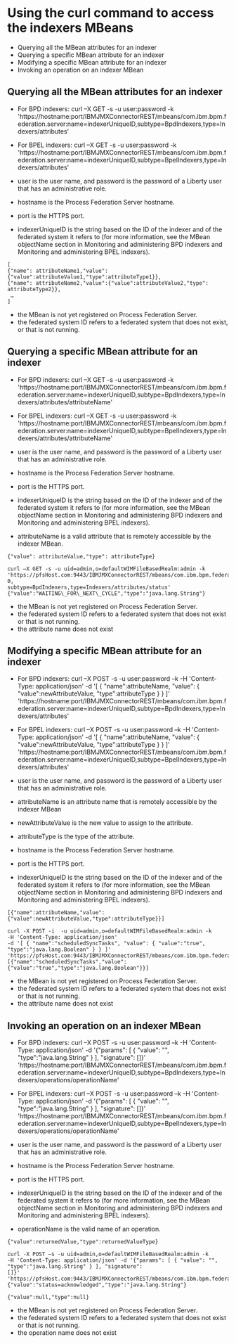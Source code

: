 # Using the curl command to access the indexers MBeans

- Querying all the MBean attributes for an indexer
- Querying a specific MBean attribute for an indexer
- Modifying a specific MBean attribute for an indexer
- Invoking an operation on an indexer MBean

## Querying all the MBean attributes for an indexer

- For BPD indexers:
curl –X GET -s -u user:password -k 'https://hostname:port/IBMJMXConnectorREST/mbeans/com.ibm.bpm.federation.server:name=indexerUniqueID,subtype=BpdIndexers,type=Indexers/attributes'
- For BPEL indexers:
curl –X GET -s -u user:password -k 'https://hostname:port/IBMJMXConnectorREST/mbeans/com.ibm.bpm.federation.server:name=indexerUniqueID,subtype=BpelIndexers,type=Indexers/attributes'

- user is the user name, and password is the password of a
Liberty user that has an administrative role.
- hostname is the Process Federation Server hostname.
- port is the HTTPS port.
- indexerUniqueID is the string based on the ID of the indexer and of the
federated system it refers to (for more information, see the MBean objectName
section in Monitoring and administering BPD indexers and Monitoring and administering BPEL indexers).

```
[
{"name": attributeName1,"value":{"value":attributeValue1,"type":attributeType1}},
{"name": attributeName2,"value":{"value":attributeValue2,"type": attributeType2}},
 …
]
```

- the MBean is not yet registered on Process Federation Server.
- the federated system ID refers to a federated system that does not exist, or that is not
running.

## Querying a specific MBean attribute for an indexer

- For BPD indexers:
curl –X GET -s -u user:password -k 'https://hostname:port/IBMJMXConnectorREST/mbeans/com.ibm.bpm.federation.server:name=indexerUniqueID,subtype=BpdIndexers,type=Indexers/attributes/attributeName'
- For BPEL indexers:
curl –X GET -s -u user:password -k 'https://hostname:port/IBMJMXConnectorREST/mbeans/com.ibm.bpm.federation.server:name=indexerUniqueID,subtype=BpelIndexers,type=Indexers/attributes/attributeName'

- user is the user name, and password is the password of a
Liberty user that has an administrative role.
- hostname is the Process Federation Server hostname.
- port is the HTTPS port.
- indexerUniqueID is the string based on the ID of the indexer and of the
federated system it refers to (for more information, see the MBean objectName
section in Monitoring and administering BPD indexers and Monitoring and administering BPEL indexers).
- attributeName is a valid attribute that is remotely accessible by the indexer
MBean.

```
{"value": attributeValue,"type": attributeType}
```

```
curl –X GET -s -u uid=admin,o=defaultWIMFileBasedRealm:admin -k 'https://pfsHost.com:9443/IBMJMXConnectorREST/mbeans/com.ibm.bpm.federation.server:name=bpd1.default-0,
subtype=BpdIndexers,type=Indexers/attributes/status'
{"value":"WAITING\_FOR\_NEXT\_CYCLE","type":"java.lang.String"}
```

- the MBean is not yet registered on Process Federation Server.
- the federated system ID refers to a federated system that does not exist or that is not
running.
- the attribute name does not exist

## Modifying a specific MBean attribute for an indexer

- For BPD indexers:
curl –X POST -s -u user:password –k
     -H 'Content-Type: application/json' 
     -d '[ { "name":attributeName, "value": { "value":newAttributeValue, "type":attributeType } } ]' 
'https://hostname:port/IBMJMXConnectorREST/mbeans/com.ibm.bpm.federation.server:name=indexerUniqueID,subtype=BpdIndexers,type=Indexers/attributes'
- For BPEL indexers:
curl –X POST -s -u user:password –k
     -H 'Content-Type: application/json' 
     -d '[ { "name":attributeName, "value": { "value":newAttributeValue, "type":attributeType } } ]' 
'https://hostname:port/IBMJMXConnectorREST/mbeans/com.ibm.bpm.federation.server:name=indexerUniqueID,subtype=BpelIndexers,type=Indexers/attributes'

- user is the user name, and password is the password of a
Liberty user that has an administrative role.
- attributeName is an attribute name that is remotely accessible by the indexer
MBean
- newAttributeValue is the new value to assign to the attribute.
- attributeType is the type of the attribute.
- hostname is the Process Federation Server hostname.
- port is the HTTPS port.
- indexerUniqueID is the string based on the ID of the indexer and of the
federated system it refers to (for more information, see the MBean objectName
section in Monitoring and administering BPD indexers and Monitoring and administering BPEL indexers).

```
[{"name":attributeName,"value":{"value":newAttributeValue,"type":attributeType}}]
```

```
curl -X POST -i  -u uid=admin,o=defaultWIMFileBasedRealm:admin -k 
-H 'Content-Type: application/json' 
-d '[ { "name":"scheduledSyncTasks", "value": { "value":"true", "type":"java.lang.Boolean" } } ]' 
'https://pfsHost.com:9443/IBMJMXConnectorREST/mbeans/com.ibm.bpm.federation.server:name=bpdl1,subtype=BpdIndexers,type=Indexers/attributes'
[{"name":"scheduledSyncTasks","value":{"value":"true","type":"java.lang.Boolean"}}]
```

- the MBean is not yet registered on Process Federation Server.
- the federated system ID refers to a federated system that does not exist or that is not
running.
- the attribute name does not exist

## Invoking an operation on an indexer MBean

- For BPD indexers:
curl –X POST -s -u user:password –k
     -H 'Content-Type: application/json' 
     -d '{"params": [ { "value": "",  "type":"java.lang.String" } ], "signature": []}' 
'https://hostname:port/IBMJMXConnectorREST/mbeans/com.ibm.bpm.federation.server:name=indexerUniqueID,subtype=BpdIndexers,type=Indexers/operations/operationName'
- For BPEL indexers:
curl –X POST -s -u user:password –k
     -H 'Content-Type: application/json' 
     -d '{"params": [ { "value": "",  "type":"java.lang.String" } ], "signature": []}' 
'https://hostname:port/IBMJMXConnectorREST/mbeans/com.ibm.bpm.federation.server:name=indexerUniqueID,subtype=BpelIndexers,type=Indexers/operations/operationName'

- user is the user name, and password is the password of a
Liberty user that has an administrative role.
- hostname is the Process Federation Server hostname.
- port is the HTTPS port.
- indexerUniqueID is the string based on the ID of the indexer and of the
federated system it refers to (for more information, see the MBean objectName
section in Monitoring and administering BPD indexers and Monitoring and administering BPEL indexers).
- operationName is the valid name of an operation.

```
{"value":returnedValue,"type":returnedValueType}
```

```
curl -X POST –s -u uid=admin,o=defaultWIMFileBasedRealm:admin -k 
-H 'Content-Type: application/json' -d '{"params": [ { "value": "",  "type":"java.lang.String" } ], "signature": 
[]}' 'https://pfsHost.com:9443/IBMJMXConnectorREST/mbeans/com.ibm.bpm.federation.server:name=bpdl1,subtype=BpdIndexers,type=Indexers/operations/runUnscheduledSyncTasks'
{"value":"status=acknowledged","type":"java.lang.String"}
```

```
{"value":null,"type":null}
```

- the MBean is not yet registered on Process Federation Server.
- the federated system ID refers to a federated system that does not exist or that is not
running.
- the operation name does not exist
